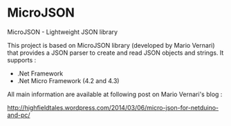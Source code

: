 # MicroJSON

MicroJSON - Lightweight JSON library

This project is based on MicroJSON library (developed by Mario Vernari) that provides a JSON parser to create and read JSON objects and strings.
It supports :

* .Net Framework
* .Net Micro Framework (4.2 and 4.3)

All main information are available at following post on Mario Vernari's blog :

http://highfieldtales.wordpress.com/2014/03/06/micro-json-for-netduino-and-pc/
